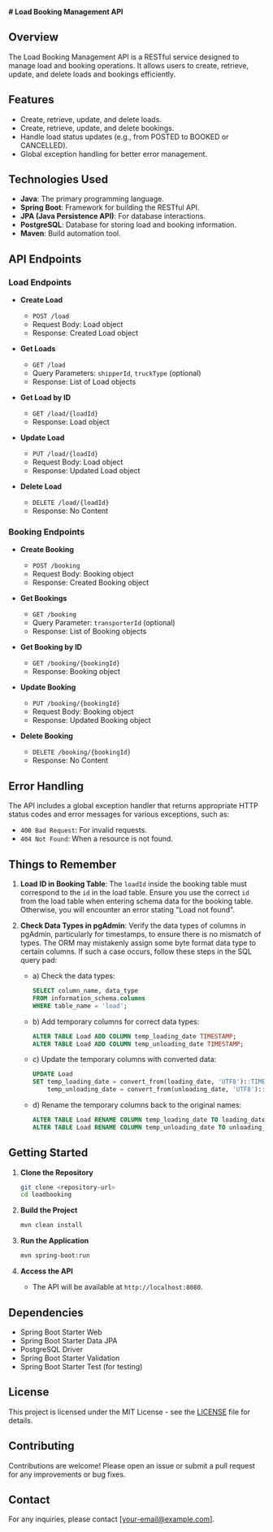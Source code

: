 **# Load Booking Management API**

## Overview
The Load Booking Management API is a RESTful service designed to manage load and booking operations. It allows users to create, retrieve, update, and delete loads and bookings efficiently.

## Features
- Create, retrieve, update, and delete loads.
- Create, retrieve, update, and delete bookings.
- Handle load status updates (e.g., from POSTED to BOOKED or CANCELLED).
- Global exception handling for better error management.

## Technologies Used
- **Java**: The primary programming language.
- **Spring Boot**: Framework for building the RESTful API.
- **JPA (Java Persistence API)**: For database interactions.
- **PostgreSQL**: Database for storing load and booking information.
- **Maven**: Build automation tool.

## API Endpoints

### Load Endpoints
- **Create Load**
  - `POST /load`
  - Request Body: Load object
  - Response: Created Load object

- **Get Loads**
  - `GET /load`
  - Query Parameters: `shipperId`, `truckType` (optional)
  - Response: List of Load objects

- **Get Load by ID**
  - `GET /load/{loadId}`
  - Response: Load object

- **Update Load**
  - `PUT /load/{loadId}`
  - Request Body: Load object
  - Response: Updated Load object

- **Delete Load**
  - `DELETE /load/{loadId}`
  - Response: No Content

### Booking Endpoints
- **Create Booking**
  - `POST /booking`
  - Request Body: Booking object
  - Response: Created Booking object

- **Get Bookings**
  - `GET /booking`
  - Query Parameter: `transporterId` (optional)
  - Response: List of Booking objects

- **Get Booking by ID**
  - `GET /booking/{bookingId}`
  - Response: Booking object

- **Update Booking**
  - `PUT /booking/{bookingId}`
  - Request Body: Booking object
  - Response: Updated Booking object

- **Delete Booking**
  - `DELETE /booking/{bookingId}`
  - Response: No Content

## Error Handling
The API includes a global exception handler that returns appropriate HTTP status codes and error messages for various exceptions, such as:
- `400 Bad Request`: For invalid requests.
- `404 Not Found`: When a resource is not found.

## Things to Remember
1. **Load ID in Booking Table**: The `loadId` inside the booking table must correspond to the `id` in the load table. Ensure you use the correct `id` from the load table when entering schema data for the booking table. Otherwise, you will encounter an error stating "Load not found".

2. **Check Data Types in pgAdmin**: Verify the data types of columns in pgAdmin, particularly for timestamps, to ensure there is no mismatch of types. The ORM may mistakenly assign some byte format data type to certain columns. If such a case occurs, follow these steps in the SQL query pad:
   - a) Check the data types:
     ```sql
     SELECT column_name, data_type 
     FROM information_schema.columns 
     WHERE table_name = 'load';
     ```

   - b) Add temporary columns for correct data types:
     ```sql
     ALTER TABLE Load ADD COLUMN temp_loading_date TIMESTAMP;
     ALTER TABLE Load ADD COLUMN temp_unloading_date TIMESTAMP;
     ```

   - c) Update the temporary columns with converted data:
     ```sql
     UPDATE Load 
     SET temp_loading_date = convert_from(loading_date, 'UTF8')::TIMESTAMP,
         temp_unloading_date = convert_from(unloading_date, 'UTF8')::TIMESTAMP;
     ```

   - d) Rename the temporary columns back to the original names:
     ```sql
     ALTER TABLE Load RENAME COLUMN temp_loading_date TO loading_date;
     ALTER TABLE Load RENAME COLUMN temp_unloading_date TO unloading_date;
     ```

## Getting Started
1. **Clone the Repository**
   ```bash
   git clone <repository-url>
   cd loadbooking
   ```

2. **Build the Project**
   ```bash
   mvn clean install
   ```

3. **Run the Application**
   ```bash
   mvn spring-boot:run
   ```

4. **Access the API**
   - The API will be available at `http://localhost:8080`.

## Dependencies
- Spring Boot Starter Web
- Spring Boot Starter Data JPA
- PostgreSQL Driver
- Spring Boot Starter Validation
- Spring Boot Starter Test (for testing)

## License
This project is licensed under the MIT License - see the [LICENSE](LICENSE) file for details.

## Contributing
Contributions are welcome! Please open an issue or submit a pull request for any improvements or bug fixes.

## Contact
For any inquiries, please contact [your-email@example.com].
